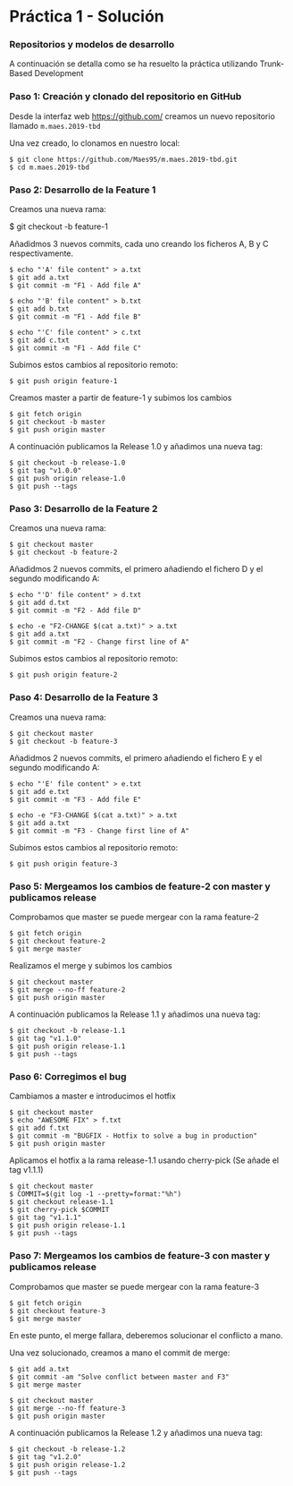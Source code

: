 # Práctica 1 - Solución 
### Repositorios y modelos de desarrollo

A continuación se detalla como se ha resuelto la práctica utilizando Trunk-Based Development

### Paso 1: Creación y clonado del repositorio en GitHub

Desde la interfaz web https://github.com/ creamos un nuevo repositorio llamado `m.maes.2019-tbd`

Una vez creado, lo clonamos en nuestro local:
```
$ git clone https://github.com/Maes95/m.maes.2019-tbd.git
$ cd m.maes.2019-tbd
```

### Paso 2: Desarrollo de la Feature 1

Creamos una nueva rama:

$ git checkout -b feature-1

Añadidmos 3 nuevos commits, cada uno creando los ficheros A, B y C respectivamente.

```
$ echo "'A' file content" > a.txt
$ git add a.txt
$ git commit -m "F1 - Add file A"
```

```
$ echo "'B' file content" > b.txt
$ git add b.txt
$ git commit -m "F1 - Add file B"
```

```
$ echo "'C' file content" > c.txt
$ git add c.txt
$ git commit -m "F1 - Add file C"
```

Subimos estos cambios al repositorio remoto:

```
$ git push origin feature-1
```

Creamos master a partir de feature-1 y subimos los cambios
```
$ git fetch origin
$ git checkout -b master
$ git push origin master
```

A continuación publicamos la Release 1.0 y añadimos una nueva tag:

```
$ git checkout -b release-1.0
$ git tag "v1.0.0"
$ git push origin release-1.0
$ git push --tags
```

### Paso 3: Desarrollo de la Feature 2

Creamos una nueva rama:

```
$ git checkout master
$ git checkout -b feature-2
```

Añadidmos 2 nuevos commits, el primero añadiendo el fichero D y el segundo modificando A:

```
$ echo "'D' file content" > d.txt
$ git add d.txt
$ git commit -m "F2 - Add file D"
```

```
$ echo -e "F2-CHANGE $(cat a.txt)" > a.txt 
$ git add a.txt 
$ git commit -m "F2 - Change first line of A"
```

Subimos estos cambios al repositorio remoto:

```
$ git push origin feature-2
```

### Paso 4: Desarrollo de la Feature 3

Creamos una nueva rama:

```
$ git checkout master
$ git checkout -b feature-3
```

Añadidmos 2 nuevos commits, el primero añadiendo el fichero E y el segundo modificando A:

```
$ echo "'E' file content" > e.txt
$ git add e.txt
$ git commit -m "F3 - Add file E"
```

```
$ echo -e "F3-CHANGE $(cat a.txt)" > a.txt 
$ git add a.txt 
$ git commit -m "F3 - Change first line of A"
```

Subimos estos cambios al repositorio remoto:
```
$ git push origin feature-3
```

### Paso 5: Mergeamos los cambios de feature-2 con master y publicamos release

Comprobamos que master se puede mergear con la rama feature-2
```
$ git fetch origin
$ git checkout feature-2
$ git merge master
```

Realizamos el merge y subimos los cambios
```
$ git checkout master
$ git merge --no-ff feature-2
$ git push origin master
```

A continuación publicamos la Release 1.1 y añadimos una nueva tag:

```
$ git checkout -b release-1.1
$ git tag "v1.1.0"
$ git push origin release-1.1
$ git push --tags
```

### Paso 6: Corregimos el bug

Cambiamos a master e introducimos el hotfix
```
$ git checkout master
$ echo "AWESOME FIX" > f.txt 
$ git add f.txt 
$ git commit -m "BUGFIX - Hotfix to solve a bug in production"
$ git push origin master
```

Aplicamos el hotfix a la rama release-1.1 usando cherry-pick (Se añade el tag v1.1.1)

```
$ git checkout master
$ COMMIT=$(git log -1 --pretty=format:"%h")
$ git checkout release-1.1 
$ git cherry-pick $COMMIT
$ git tag "v1.1.1"
$ git push origin release-1.1 
$ git push --tags
```

### Paso 7: Mergeamos los cambios de feature-3 con master y publicamos release

Comprobamos que master se puede mergear con la rama feature-3
```
$ git fetch origin
$ git checkout feature-3
$ git merge master
```

En este punto, el merge fallara, deberemos solucionar el conflicto a mano.

Una vez solucionado, creamos a mano el commit de merge:

```
$ git add a.txt
$ git commit -am "Solve conflict between master and F3"
$ git merge master
```

```
$ git checkout master
$ git merge --no-ff feature-3
$ git push origin master
```

A continuación publicamos la Release 1.2 y añadimos una nueva tag:

```
$ git checkout -b release-1.2
$ git tag "v1.2.0"
$ git push origin release-1.2
$ git push --tags
```

